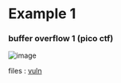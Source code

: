 # Example 1
### buffer overflow 1 (pico ctf)
![image](https://github.com/fahimalshihab/CTF/assets/97816146/1a5ed475-3848-4133-98de-791d2eb79e88)

files : [vuln](https://github.com/fahimalshihab/CTF/blob/df85a1701f5ad1227ce7449c24c71f814a4257c6/Binary%20Exploitation/Buffer%20Overflow/vuln)
